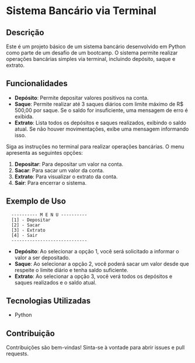 # Sistema Bancário via Terminal

## Descrição
Este é um projeto básico de um sistema bancário desenvolvido em Python como parte de um desafio de um bootcamp. O sistema permite realizar operações bancárias simples via terminal, incluindo depósito, saque e extrato.

## Funcionalidades
- **Depósito**: Permite depositar valores positivos na conta.
- **Saque**: Permite realizar até 3 saques diários com limite máximo de R$ 500,00 por saque. Se o saldo for insuficiente, uma mensagem de erro é exibida.
- **Extrato**: Lista todos os depósitos e saques realizados, exibindo o saldo atual. Se não houver movimentações, exibe uma mensagem informando isso.


Siga as instruções no terminal para realizar operações bancárias. O menu apresenta as seguintes opções:

1. **Depositar**: Para depositar um valor na conta.
2. **Sacar**: Para sacar um valor da conta.
3. **Extrato**: Para visualizar o extrato da conta.
4. **Sair**: Para encerrar o sistema.

## Exemplo de Uso
```plaintext
  ---------- M E N U ----------
  [1] - Depositar
  [2] - Sacar
  [3] - Extrato
  [4] - Sair
  -----------------------------
```

- **Depósito**: Ao selecionar a opção 1, você será solicitado a informar o valor a ser depositado.
- **Saque**: Ao selecionar a opção 2, você poderá sacar um valor desde que respeite o limite diário e tenha saldo suficiente.
- **Extrato**: Ao selecionar a opção 3, você verá todos os depósitos e saques realizados e o saldo atual.

## Tecnologias Utilizadas
- Python

## Contribuição
Contribuições são bem-vindas! Sinta-se à vontade para abrir issues e pull requests.
